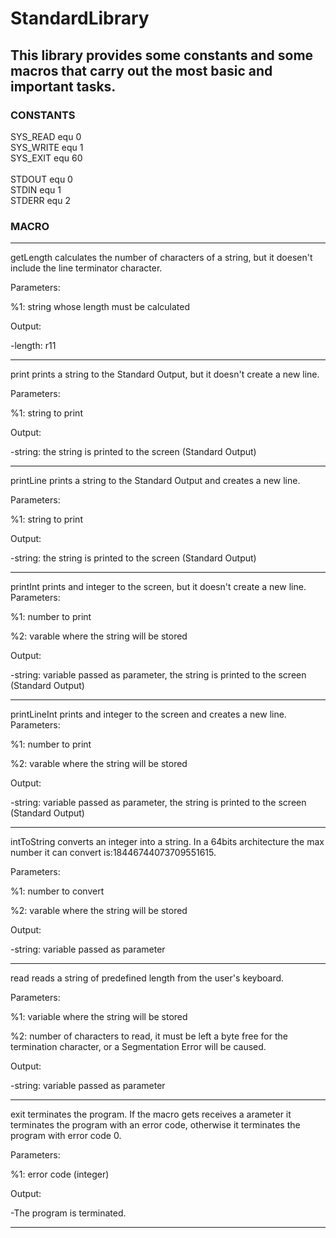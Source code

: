 <h1>StandardLibrary</h1>

<h2>This library provides some constants and some macros that carry out the most basic and important tasks.</h2>

<h3>CONSTANTS</h3>
SYS_READ    equ 0 <br>
SYS_WRITE   equ 1 <br>
SYS_EXIT    equ 60 <br>
<br>
STDOUT      equ 0 <br>
STDIN       equ 1 <br>
STDERR      equ 2 <br>

<h3>MACRO</h3>
<hr>
getLength calculates the number of characters of a string, but it doesen't include the line terminator character.

Parameters:

%1: string whose length must be calculated

Output:

-length: r11

<hr>
print prints a string to the Standard Output, but it doesn't create a new line.

Parameters:

%1: string to print

Output:

-string: the string is printed to the screen (Standard Output)

<hr>
printLine prints a string to the Standard Output and creates a new line.

Parameters:

%1: string to print

Output:

-string: the string is printed to the screen (Standard Output)

<hr>
printInt prints and integer to the screen, but it doesn't create a new line.
Parameters:

%1: number to print

%2: varable where the string will be stored

Output:

-string: variable passed as parameter, the string is printed to the screen (Standard Output)

<hr>
printLineInt prints and integer to the screen and creates a new line.
Parameters:

%1: number to print

%2: varable where the string will be stored

Output:

-string: variable passed as parameter, the string is printed to the screen (Standard Output)

<hr>
intToString converts an integer into a string.
In a 64bits architecture the max number it can convert is:18446744073709551615.

Parameters:

%1: number to convert

%2: varable where the string will be stored

Output:

-string: variable passed as parameter

<hr>
read reads a string of predefined length from the user's keyboard.

Parameters:

%1: variable where the string will be stored

%2: number of characters to read, it must be left a byte free for the termination character,
    or a Segmentation Error will be caused.

Output:

-string: variable passed as parameter

<hr>
exit terminates the program.
If the macro gets receives a arameter it terminates the program with an error code, otherwise it terminates the
program with error code 0.

Parameters:

%1: error code (integer)

Output:

-The program is terminated. 

<hr>